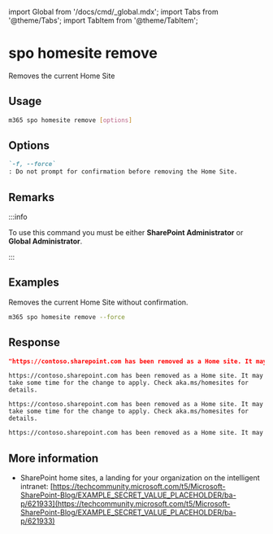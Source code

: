 <!-- DISCLAIMER: All secrets, passwords, and sensitive values in this document are examples only and not real credentials. -->
import Global from '/docs/cmd/_global.mdx';
import Tabs from '@theme/Tabs';
import TabItem from '@theme/TabItem';

# spo homesite remove

Removes the current Home Site

## Usage

```sh
m365 spo homesite remove [options]
```

## Options

```md definition-list
`-f, --force`
: Do not prompt for confirmation before removing the Home Site.
```

<Global />

## Remarks

:::info

To use this command you must be either **SharePoint Administrator** or **Global Administrator**.

:::

## Examples

Removes the current Home Site without confirmation.

```sh
m365 spo homesite remove --force
```

## Response

<Tabs>
  <TabItem value="JSON">

  ```json
  "https://contoso.sharepoint.com has been removed as a Home site. It may take some time for the change to apply. Check aka.ms/homesites for details."
  ```

  </TabItem>
  <TabItem value="Text">

  ```text
  https://contoso.sharepoint.com has been removed as a Home site. It may take some time for the change to apply. Check aka.ms/homesites for details.
  ```

  </TabItem>
  <TabItem value="CSV">

  ```csv
  https://contoso.sharepoint.com has been removed as a Home site. It may take some time for the change to apply. Check aka.ms/homesites for details.
  ```

  </TabItem>
  <TabItem value="Markdown">

  ```md
  https://contoso.sharepoint.com has been removed as a Home site. It may take some time for the change to apply. Check aka.ms/homesites for details.
  ```

  </TabItem>
</Tabs>

## More information

- SharePoint home sites, a landing for your organization on the intelligent intranet: [https://techcommunity.microsoft.com/t5/Microsoft-SharePoint-Blog/EXAMPLE_SECRET_VALUE_PLACEHOLDER/ba-p/621933](https://techcommunity.microsoft.com/t5/Microsoft-SharePoint-Blog/EXAMPLE_SECRET_VALUE_PLACEHOLDER/ba-p/621933)
